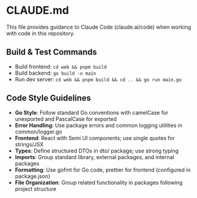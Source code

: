 # CLAUDE.md

This file provides guidance to Claude Code (claude.ai/code) when working with code in this repository.

## Build & Test Commands
- Build frontend: `cd web && pnpm build`
- Build backend: `go build -o main`
- Run dev server: `cd web && pnpm build && cd .. && go run main.go`

## Code Style Guidelines
- **Go Style**: Follow standard Go conventions with camelCase for unexported and PascalCase for exported
- **Error Handling**: Use package errors and common logging utilities in common/logger.go
- **Frontend**: React with Semi UI components; use single quotes for strings/JSX
- **Types**: Define structured DTOs in dto/ package; use strong typing
- **Imports**: Group standard library, external packages, and internal packages
- **Formatting**: Use gofmt for Go code, prettier for frontend (configured in package.json)
- **File Organization**: Group related functionality in packages following project structure